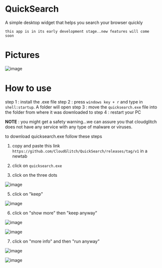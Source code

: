 # QuickSearch
A simple desktop widget that helps you search your browser quickly

`this app is in its early development stage..new features will come soon`

# Pictures
![image](https://github.com/user-attachments/assets/21405cee-19c7-4bc3-9cd8-6c9f23261d81)


# How to use
step 1 : install the .exe file
step 2 : press `windows key + r` and type in `shell:startup`. A folder will open
step 3 : move the `quicksearch.exe` file into the folder from where it was downloaded to
step 4 : restart your PC

**NOTE** : you might get a safety warning...we can assure you that cloudglitch does not have any service with any type of malware or viruses.

to download quicksearch.exe
follow these steps

1. copy and paste this link `https://github.com/CloudGlitch/QuickSearch/releases/tag/v1` in a newtab
2. click on `quicksearch.exe`

3. click on the three dots
   
 ![image](https://github.com/user-attachments/assets/d67c744e-d139-4f8d-bdfd-7f26f7c52baa)

5. click on "keep"
   
![image](https://github.com/user-attachments/assets/190c6824-d3c0-4817-b854-866898729d8b)

6. click on "show more" then "keep anyway"

![image](https://github.com/user-attachments/assets/b8e39230-e77c-49f9-87aa-9bb937b66fa7)

![image](https://github.com/user-attachments/assets/61f03277-c5fa-4d79-a030-c9f794937e98)

7. click on "more info" and then "run anyway"

![image](https://github.com/user-attachments/assets/ed5de148-d89d-4788-a06f-68dc041772d2)

![image](https://github.com/user-attachments/assets/00225089-9a09-405c-a6ab-5b5c191a907e)
